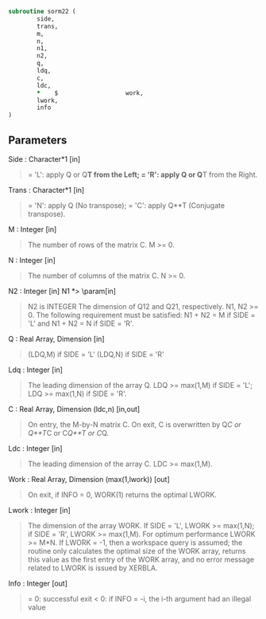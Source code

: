 ```fortran
subroutine sorm22 (
		side,
		trans,
		m,
		n,
		n1,
		n2,
		q,
		ldq,
		c,
		ldc,
		*    $                   work,
		lwork,
		info
)
```
## Parameters
Side : Character*1 [in]
> = 'L': apply Q or Q**T from the Left;
> = 'R': apply Q or Q**T from the Right.

Trans : Character*1 [in]
> = 'N':  apply Q (No transpose);
> = 'C':  apply Q**T (Conjugate transpose).

M : Integer [in]
> The number of rows of the matrix C. M >= 0.

N : Integer [in]
> The number of columns of the matrix C. N >= 0.

N2 : Integer [in] N1
*> \param[in]
> N2 is INTEGER
> The dimension of Q12 and Q21, respectively. N1, N2 >= 0.
> The following requirement must be satisfied:
> N1 + N2 = M if SIDE = 'L' and N1 + N2 = N if SIDE = 'R'.

Q : Real Array, Dimension [in]
> (LDQ,M) if SIDE = 'L'
> (LDQ,N) if SIDE = 'R'

Ldq : Integer [in]
> The leading dimension of the array Q.
> LDQ >= max(1,M) if SIDE = 'L'; LDQ >= max(1,N) if SIDE = 'R'.

C : Real Array, Dimension (ldc,n) [in,out]
> On entry, the M-by-N matrix C.
> On exit, C is overwritten by Q*C or Q**T*C or C*Q**T or C*Q.

Ldc : Integer [in]
> The leading dimension of the array C. LDC >= max(1,M).

Work : Real Array, Dimension (max(1,lwork)) [out]
> On exit, if INFO = 0, WORK(1) returns the optimal LWORK.

Lwork : Integer [in]
> The dimension of the array WORK.
> If SIDE = 'L', LWORK >= max(1,N);
> if SIDE = 'R', LWORK >= max(1,M).
> For optimum performance LWORK >= M*N.
> If LWORK = -1, then a workspace query is assumed; the routine
> only calculates the optimal size of the WORK array, returns
> this value as the first entry of the WORK array, and no error
> message related to LWORK is issued by XERBLA.

Info : Integer [out]
> = 0:  successful exit
> < 0:  if INFO = -i, the i-th argument had an illegal value

